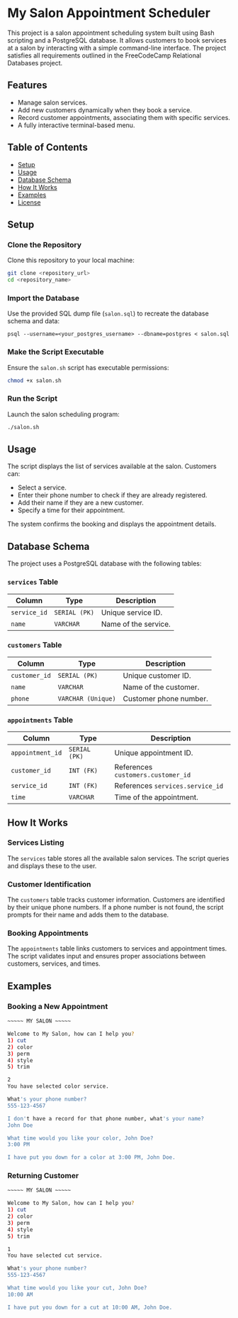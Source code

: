 
# My Salon Appointment Scheduler

This project is a salon appointment scheduling system built using Bash scripting and a PostgreSQL database. It allows customers to book services at a salon by interacting with a simple command-line interface. The project satisfies all requirements outlined in the FreeCodeCamp Relational Databases project.

## Features

- Manage salon services.
- Add new customers dynamically when they book a service.
- Record customer appointments, associating them with specific services.
- A fully interactive terminal-based menu.

## Table of Contents

- [Setup](#setup)
- [Usage](#usage)
- [Database Schema](#database-schema)
- [How It Works](#how-it-works)
- [Examples](#examples)
- [License](#license)

## Setup

### Clone the Repository

Clone this repository to your local machine:

```bash
git clone <repository_url>
cd <repository_name>
```

### Import the Database

Use the provided SQL dump file (`salon.sql`) to recreate the database schema and data:

```
psql --username=<your_postgres_username> --dbname=postgres < salon.sql
```

### Make the Script Executable

Ensure the `salon.sh` script has executable permissions:

```bash
chmod +x salon.sh
```

### Run the Script

Launch the salon scheduling program:

```bash
./salon.sh
```

## Usage

The script displays the list of services available at the salon. Customers can:

- Select a service.
- Enter their phone number to check if they are already registered.
- Add their name if they are a new customer.
- Specify a time for their appointment.

The system confirms the booking and displays the appointment details.

## Database Schema

The project uses a PostgreSQL database with the following tables:

### `services` Table

| Column      | Type           | Description              |
|-------------|----------------|--------------------------|
| `service_id`| `SERIAL (PK)`  | Unique service ID.       |
| `name`      | `VARCHAR`      | Name of the service.     |

### `customers` Table

| Column       | Type           | Description                      |
|--------------|----------------|----------------------------------|
| `customer_id`| `SERIAL (PK)`  | Unique customer ID.             |
| `name`       | `VARCHAR`      | Name of the customer.           |
| `phone`      | `VARCHAR (Unique)` | Customer phone number.       |

### `appointments` Table

| Column        | Type           | Description                        |
|---------------|----------------|------------------------------------|
| `appointment_id` | `SERIAL (PK)` | Unique appointment ID.            |
| `customer_id`    | `INT (FK)`    | References `customers.customer_id` |
| `service_id`     | `INT (FK)`    | References `services.service_id`   |
| `time`           | `VARCHAR`      | Time of the appointment.          |

## How It Works

### Services Listing

The `services` table stores all the available salon services. The script queries and displays these to the user.

### Customer Identification

The `customers` table tracks customer information. Customers are identified by their unique phone numbers. If a phone number is not found, the script prompts for their name and adds them to the database.

### Booking Appointments

The `appointments` table links customers to services and appointment times. The script validates input and ensures proper associations between customers, services, and times.

## Examples

### Booking a New Appointment

```bash
~~~~~ MY SALON ~~~~~

Welcome to My Salon, how can I help you?
1) cut
2) color
3) perm
4) style
5) trim

2
You have selected color service.

What's your phone number?
555-123-4567

I don't have a record for that phone number, what's your name?
John Doe

What time would you like your color, John Doe?
3:00 PM

I have put you down for a color at 3:00 PM, John Doe.
```

### Returning Customer

```bash
~~~~~ MY SALON ~~~~~

Welcome to My Salon, how can I help you?
1) cut
2) color
3) perm
4) style
5) trim

1
You have selected cut service.

What's your phone number?
555-123-4567

What time would you like your cut, John Doe?
10:00 AM

I have put you down for a cut at 10:00 AM, John Doe.
```
